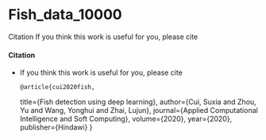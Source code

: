 # Fish_data_10000
Citation
If you think this work is useful for you, please cite



#### Citation 
- If you think this work is useful for you, please cite 

      @article{cui2020fish,
  title={Fish detection using deep learning},
  author={Cui, Suxia and Zhou, Yu and Wang, Yonghui and Zhai, Lujun},
  journal={Applied Computational Intelligence and Soft Computing},
  volume={2020},
  year={2020},
  publisher={Hindawi}
}


  
